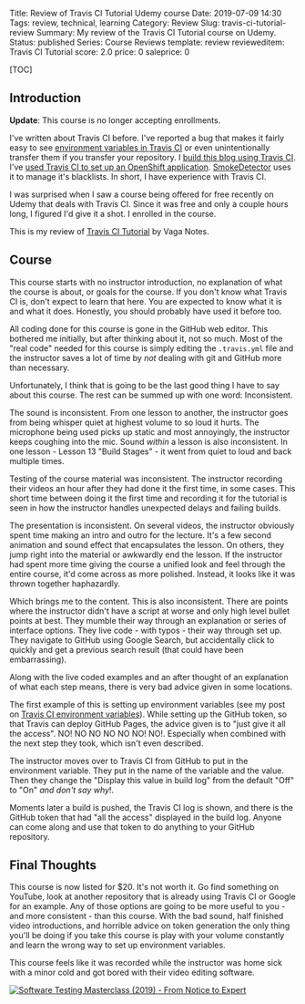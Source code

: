 Title: Review of Travis CI Tutorial Udemy course
Date: 2019-07-09 14:30
Tags: review, technical, learning
Category: Review
Slug: travis-ci-tutorial-review
Summary: My review of the Travis CI Tutorial course on Udemy.
Status: published
Series: Course Reviews
template: review
revieweditem: Travis CI Tutorial
score: 2.0
price: 0
saleprice: 0

[TOC]

## Introduction

**Update**: This course is no longer accepting enrollments. 

I've written about Travis CI before. I've reported a bug that makes it fairly easy
to see [environment variables in Travis CI][2] or even unintentionally transfer
them if you transfer your repository. I [build this blog using Travis CI][3]. I've
[used Travis CI to set up an OpenShift application][4]. [SmokeDetector][5] uses it to
manage it's blacklists. In short, I have experience with Travis CI.

I was surprised when I saw a course being offered for free recently on Udemy that
deals with Travis CI. Since it was free and only a couple hours long, I figured I'd
give it a shot. I enrolled in the course.

This is my review of [Travis CI Tutorial][1] by Vaga Notes.

## Course

This course starts with no instructor introduction, no explanation of what
the course is about, or goals for the course. If you don't know what Travis CI is,
don't expect to learn that here. You are expected to know what it is and what
it does. Honestly, you should probably have used it before too.

All coding done for this course is gone in the GitHub web editor. This bothered
me initially, but after thinking about it, not so much. Most of the "real code"
needed for this course is simply editing the `.travis.yml` file and the instructor
saves a lot of time by *not* dealing with git and GitHub more than necessary.

Unfortunately, I think that is going to be the last good thing I have to say
about this course. The rest can be summed up with one word: Inconsistent.

The sound is inconsistent. From one lesson to another, the instructor goes from
being whisper quiet at highest volume to so loud it hurts. The microphone being
used picks up static and most annoyingly, the instructor keeps coughing into the
mic. Sound *within* a lesson is also inconsistent. In one lesson - Lesson 13 "Build Stages" -
it went from quiet to loud and back multiple times.

Testing of the course material was inconsistent. The instructor recording their
videos an hour after they had done it the first time, in some cases. This
short time between doing it the first time and recording it for the tutorial
is seen in how the instructor handles unexpected delays and failing builds.

The presentation is inconsistent. On several videos, the instructor obviously
spent time making an intro and outro for the lecture. It's a few second animation
and sound effect that encapsulates the lesson. On others, they jump right into the
material or awkwardly end the lesson. If the instructor had spent more time
giving the course a unified look and feel through the entire course, it'd come
across as more polished. Instead, it looks like it was thrown together haphazardly.

Which brings me to the content. This is also inconsistent. There are points where
the instructor didn't have a script at worse and only high level bullet points
at best. They mumble their way through an explanation or series of interface
options. They live code - with typos - their way through set up. They navigate to
GitHub using Google Search, but accidentally click to quickly and get a previous
search result (that could have been embarrassing).

Along with the live coded examples and an after thought of an explanation of
what each step means, there is very bad advice given in some locations.

The first example of this is setting up environment variables (see my post
on [Travis CI environment variables][2]). While setting up the GitHub token, so
that Travis can deploy GitHub Pages, the advice given is to "just give it all
the access". NO! NO NO NO NO NO! NO!. Especially when combined with the next
step they took, which isn't even described.

The instructor moves over to Travis CI from GitHub to put in the environment variable.
They put in the name of the variable and the value. Then they change the "Display
this value in build log" from the default "Off" to "On" *and don't say why*!.

Moments later a build is pushed, the Travis CI log is shown, and there is the
GitHub token that had "all the access" displayed in the build log. Anyone can
come along and use that token to do anything to your GitHub repository.

## Final Thoughts

This course is now listed for $20. It's not worth it. Go find something on YouTube,
look at another repository that is already using Travis CI or Google for an example.
Any of those options are going to be more useful to you - and more consistent - than
this course. With the bad sound, half finished video introductions, and horrible
advice on token generation the only thing you'll be doing if you take this course is
play with your volume constantly and learn the wrong way to set up environment variables.

This course feels like it was recorded while the instructor was home sick with a
minor cold and got bored with their video editing software.

[![Software Testing Masterclass (2019) - From Notice to Expert][certificate]][courselink]


 [1]: https://www.udemy.com/travis-ci-tutorial/
 [2]: {filename}2018_02_28_do_not_trust_travisci_environment_variables.md
 [3]: {filename}2018_11_15_autobuilding_this_blog.md
 [4]: {filename}2015_12_11_how-i-set-up-openshift-travisci-and-flask.md
 [5]: {filename}2017_02_19_can-a-machine-be-taught-to-flag-spam-automatically.md
 [certificate]: {attach}images/udemy-travis-ci.jpg
 [courselink]: https://ude.my/UC-IJRCAV24